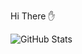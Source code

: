 Hi There ✋


![GitHub Stats](https://github-readme-stats.vercel.app/api?username=serenityeirlys&theme=radical)

